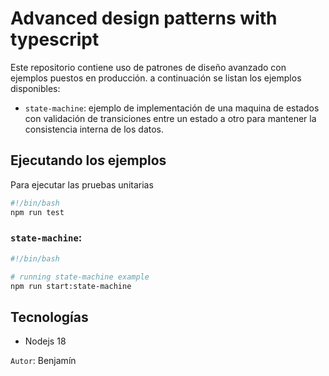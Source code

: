 # Advanced design patterns with typescript

Este repositorio contiene uso de patrones de diseño avanzado con ejemplos puestos en producción. a continuación se listan 
los ejemplos disponibles:

* `state-machine`: ejemplo de implementación de una maquina de estados con validación de transiciones entre un estado a otro para mantener la consistencia interna de los datos.


## Ejecutando los ejemplos 

Para ejecutar las pruebas unitarias

```bash
#!/bin/bash
npm run test
```

### `state-machine`:
```bash
#!/bin/bash

# running state-machine example 
npm run start:state-machine
```

## Tecnologías

* Nodejs 18


`Autor`: Benjamín
